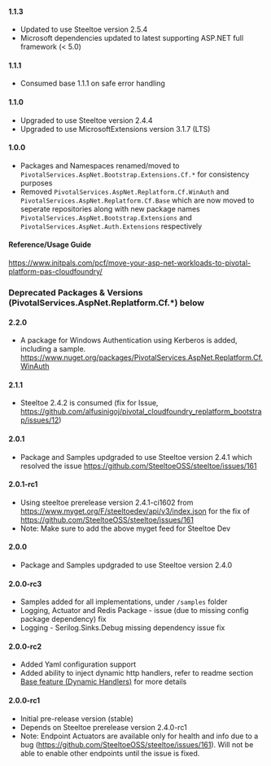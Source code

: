 #### 1.1.3
- Updated to use Steeltoe version 2.5.4
- Microsoft dependencies updated to latest supporting ASP.NET full framework (< 5.0)

#### 1.1.1
- Consumed base 1.1.1 on safe error handling

#### 1.1.0
- Upgraded to use Steeltoe version 2.4.4
- Upgraded to use MicrosoftExtensions version 3.1.7 (LTS)

#### 1.0.0
- Packages and Namespaces renamed/moved to `PivotalServices.AspNet.Bootstrap.Extensions.Cf.*` for consistency purposes
- Removed `PivotalServices.AspNet.Replatform.Cf.WinAuth` and `PivotalServices.AspNet.Replatform.Cf.Base` which are now moved to seperate repositories along with new package names `PivotalServices.AspNet.Bootstrap.Extensions` and `PivotalServices.AspNet.Auth.Extensions` respectively

#### Reference/Usage Guide
https://www.initpals.com/pcf/move-your-asp-net-workloads-to-pivotal-platform-pas-cloudfoundry/

### Deprecated Packages & Versions (PivotalServices.AspNet.Replatform.Cf.*) below

#### 2.2.0
- A package for Windows Authentication using Kerberos is added, including a sample. https://www.nuget.org/packages/PivotalServices.AspNet.Replatform.Cf.WinAuth

#### 2.1.1
- Steeltoe 2.4.2 is consumed (fix for Issue, https://github.com/alfusinigoj/pivotal_cloudfoundry_replatform_bootstrap/issues/12)

#### 2.0.1
- Package and Samples updgraded to use Steeltoe version 2.4.1 which resolved the issue https://github.com/SteeltoeOSS/steeltoe/issues/161

#### 2.0.1-rc1
- Using steeltoe prerelease version 2.4.1-ci1602 from https://www.myget.org/F/steeltoedev/api/v3/index.json for the fix of https://github.com/SteeltoeOSS/steeltoe/issues/161
- Note: Make sure to add the above myget feed for Steeltoe Dev

#### 2.0.0
- Package and Samples updgraded to use Steeltoe version 2.4.0

#### 2.0.0-rc3
- Samples added for all implementations, under `/samples` folder
- Logging, Actuator and Redis Package - issue (due to missing config package dependency) fix
- Logging - Serilog.Sinks.Debug missing dependency issue fix

#### 2.0.0-rc2
- Added Yaml configuration support
- Added ability to inject dynamic http handlers, refer to readme section [Base feature (Dynamic Handlers)](https://github.com/alfusinigoj/pivotal_cloudfoundry_replatform_bootstrap/#base-feature-dynamic-handlers) for more details

#### 2.0.0-rc1
- Initial pre-release version (stable)
- Depends on Steeltoe prerelease version 2.4.0-rc1
- Note: Endpoint Actuators are available only for health and info due to a bug (https://github.com/SteeltoeOSS/steeltoe/issues/161). Will not be able to enable other endpoints until the issue is fixed.

